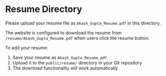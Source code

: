 
# Resume Directory

Please upload your resume file as `Akash_Gupta_Resume.pdf` in this directory.

The website is configured to download the resume from `/resume/Akash_Gupta_Resume.pdf` when users click the resume button.

To add your resume:
1. Save your resume as `Akash_Gupta_Resume.pdf`
2. Upload it to the `public/resume/` directory in your Git repository
3. The download functionality will work automatically
